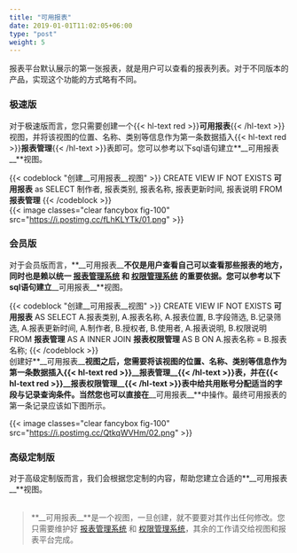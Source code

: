 ```yaml
---
title: "可用报表"
date: 2019-01-01T11:02:05+06:00
type: "post"
weight: 5
---
```


报表平台默认展示的第一张报表，就是用户可以查看的报表列表。对于不同版本的产品，实现这个功能的方式略有不同。  
  
### 极速版  
  
对于极速版而言，您只需要创建一个{{< hl-text red >}}__可用报表__{{< /hl-text >}}视图，并将该视图的位置、名称、类别等信息作为第一条数据插入{{< hl-text red >}}__报表管理__{{< /hl-text >}}表即可。您可以参考以下sql语句建立**\_\_可用报表\_\_**视图。  
  
{{< codeblock "创建__可用报表__视图" >}}
CREATE VIEW IF NOT EXISTS __可用报表__ as 
SELECT
  制作者,
  报表类别, 
  报表名称, 
  报表更新时间,
  报表说明
FROM __报表管理__
{{< /codeblock >}}
<br>
{{< image classes="clear fancybox fig-100" src="https://i.postimg.cc/fLhKLYTk/01.png" >}}
  
  
### 会员版  
  
对于会员版而言，**\_\_可用报表\_\_**不仅是用户查看自己可以查看那些报表的地方，同时也是赖以统一 [报表管理系统](/maintenance/reportmanager/) 和 [权限管理系统](/maintenance/authmanager/) 的重要依据。您可以参考以下sql语句建立**\_\_可用报表\_\_**视图。  
  
{{< codeblock "创建__可用报表__视图" >}}
CREATE VIEW IF NOT EXISTS __可用报表__ AS
    SELECT 
           A.报表类别,
           A.报表名称,
           A.报表位置,
           B.字段筛选,
           B.记录筛选,
           A.报表更新时间,
           A.制作者,
           B.授权者,
           B.使用者,
           A.报表说明,
           B.权限说明
      FROM __报表管理__ AS A
      INNER JOIN __报表权限管理__ AS B 
      ON A.报表名称 = B.报表名称;
{{< /codeblock >}}
<br>
创建好**\_\_可用报表\_\_**视图之后，您需要将该视图的位置、名称、类别等信息作为第一条数据插入{{< hl-text red >}}\_\_报表管理\_\_{{< /hl-text >}}表，并在{{< hl-text red >}}\_\_报表权限管理\_\_{{< /hl-text >}}表中给共用账号分配适当的字段与记录查询条件。当然您也可以直接在**\_\_可用报表\_\_**中操作。最终可用报表的第一条记录应该如下图所示。  
  
{{< image classes="clear fancybox fig-100" src="https://i.postimg.cc/QtkqWVHm/02.png" >}}
  
  
### 高级定制版

对于高级定制版而言，我们会根据您定制的内容，帮助您建立合适的**\_\_可用报表\_\_**视图。  
<br>  

> **\_\_可用报表\_\_**是一个视图，一旦创建，就不要要对其作出任何修改。您只需要维护好 [报表管理系统](/maintenance/reportmanager/) 和 [权限管理系统](/maintenance/authmanager/)，其余的工作请交给视图和报表平台完成。

